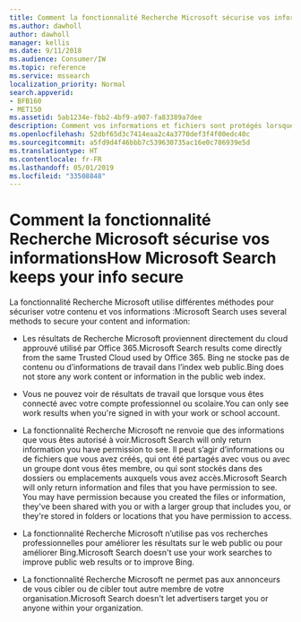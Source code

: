 ```yaml
---
title: Comment la fonctionnalité Recherche Microsoft sécurise vos informations
ms.author: dawholl
author: dawholl
manager: kellis
ms.date: 9/11/2018
ms.audience: Consumer/IW
ms.topic: reference
ms.service: mssearch
localization_priority: Normal
search.appverid:
- BFB160
- MET150
ms.assetid: 5ab1234e-fbb2-4bf9-a907-fa83389a7dee
description: Comment vos informations et fichiers sont protégés lorsque vous utilisez la fonctionnalité Recherche Microsoft
ms.openlocfilehash: 52dbf65d3c7414eaa2c4a3770def3f4f00edc40c
ms.sourcegitcommit: a5fd9d4f46bbb7c539630735ac16e0c786939e5d
ms.translationtype: HT
ms.contentlocale: fr-FR
ms.lasthandoff: 05/01/2019
ms.locfileid: "33508848"
---
```

# <a name="how-microsoft-search-keeps-your-info-secure"></a><span data-ttu-id="8c872-103">Comment la fonctionnalité Recherche Microsoft sécurise vos informations</span><span class="sxs-lookup"><span data-stu-id="8c872-103">How Microsoft Search keeps your info secure</span></span>

<span data-ttu-id="8c872-104">La fonctionnalité Recherche Microsoft utilise différentes méthodes pour sécuriser votre contenu et vos informations :</span><span class="sxs-lookup"><span data-stu-id="8c872-104">Microsoft Search uses several methods to secure your content and information:</span></span>
  
- <span data-ttu-id="8c872-105">Les résultats de Recherche Microsoft proviennent directement du cloud approuvé utilisé par Office 365.</span><span class="sxs-lookup"><span data-stu-id="8c872-105">Microsoft Search results come directly from the same Trusted Cloud used by Office 365.</span></span> <span data-ttu-id="8c872-106">Bing ne stocke pas de contenu ou d’informations de travail dans l’index web public.</span><span class="sxs-lookup"><span data-stu-id="8c872-106">Bing does not store any work content or information in the public web index.</span></span>
    
- <span data-ttu-id="8c872-107">Vous ne pouvez voir de résultats de travail que lorsque vous êtes connecté avec votre compte professionnel ou scolaire.</span><span class="sxs-lookup"><span data-stu-id="8c872-107">You can only see work results when you're signed in with your work or school account.</span></span>
    
- <span data-ttu-id="8c872-108">La fonctionnalité Recherche Microsoft ne renvoie que des informations que vous êtes autorisé à voir.</span><span class="sxs-lookup"><span data-stu-id="8c872-108">Microsoft Search will only return information you have permission to see.</span></span> <span data-ttu-id="8c872-109">Il peut s’agir d’informations ou de fichiers que vous avez créés, qui ont été partagés avec vous ou avec un groupe dont vous êtes membre, ou qui sont stockés dans des dossiers ou emplacements auxquels vous avez accès.</span><span class="sxs-lookup"><span data-stu-id="8c872-109">Microsoft Search will only return information and files that you have permission to see. You may have permission because you created the files or information, they've been shared with you or with a larger group that includes you, or they're stored in folders or locations that you have permission to access.</span></span>
    
- <span data-ttu-id="8c872-110">La fonctionnalité Recherche Microsoft n’utilise pas vos recherches professionnelles pour améliorer les résultats sur le web public ou pour améliorer Bing.</span><span class="sxs-lookup"><span data-stu-id="8c872-110">Microsoft Search doesn't use your work searches to improve public web results or to improve Bing.</span></span>
    
- <span data-ttu-id="8c872-111">La fonctionnalité Recherche Microsoft ne permet pas aux annonceurs de vous cibler ou de cibler tout autre membre de votre organisation.</span><span class="sxs-lookup"><span data-stu-id="8c872-111">Microsoft Search doesn't let advertisers target you or anyone within your organization.</span></span>

  

